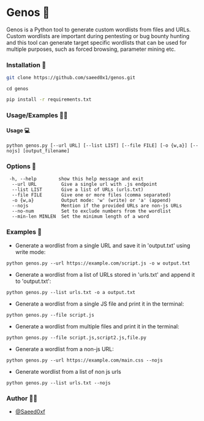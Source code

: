 # Genos 🤖

Genos is a Python tool to generate custom wordlists from files and URLs. Custom wordlists are important during pentesting or bug bounty hunting and this tool can generate target specific wordlists that can be used for multiple purposes, such as forced browsing, parameter mining etc.


### Installation 🚀
```bash
git clone https://github.com/saeed0x1/genos.git
```
```shell
cd genos
```

```bash
pip install -r requirements.txt
```

### Usage/Examples 🏌️‍♂️

#### Usage 💻

```shell
python genos.py [--url URL] [--list LIST] [--file FILE] [-o {w,a}] [--nojs] [output_filename]
```

### Options 🚦
```shell
 -h, --help        show this help message and exit
  --url URL         Give a single url with .js endpoint
  --list LIST       Give a list of URLs (urls.txt)
  --file FILE       Give one or more files (comma separated)
  -o {w,a}          Output mode: 'w' (write) or 'a' (append)
  --nojs            Mention if the provided URLs are non-js URLs
  --no-num          Set to exclude numbers from the wordlist
  --min-len MINLEN  Set the minimum length of a word
```

### Examples 🏇
- Generate a wordlist from a single URL and save it in 'output.txt' using write mode:
```shell
python genos.py --url https://example.com/script.js -o w output.txt
```
- Generate a wordlist from a list of URLs stored in 'urls.txt' and append it to 'output.txt':
```shell
python genos.py --list urls.txt -o a output.txt
```
- Generate a wordlist from a single JS file and print it in the terminal:
```shell
python genos.py --file script.js
```
- Generate a wordlist from multiple files and print it in the terminal:
```shell
python genos.py --file script.js,script2.js,file.py
```
- Generate a wordlist from a non-js URL:
```shell
python genos.py --url https://example.com/main.css --nojs
```
- Generate wordlist from a list of non js urls
```shell
python genos.py --list urls.txt --nojs
```

### Author 👨‍💻

- [@Saeed0xf](https://www.github.com/saeed0xf)


